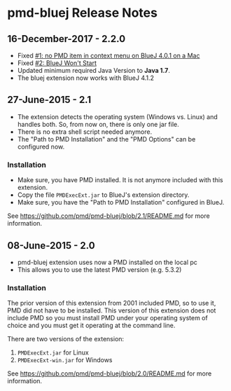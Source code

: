 # pmd-bluej Release Notes

## 16-December-2017 - 2.2.0

*   Fixed [#1: no PMD item in context menu on BlueJ 4.0.1 on a Mac](https://github.com/pmd/pmd-bluej/issues/1)
*   Fixed [#2: BlueJ Won't Start](https://github.com/pmd/pmd-bluej/issues/2)
*   Updated minimum required Java Version to **Java 1.7**.
*   The bluej extension now works with BlueJ 4.1.2

## 27-June-2015 - 2.1

* The extension detects the operating system (Windows vs. Linux) and
  handles both. So, from now on, there is only one jar file.
* There is no extra shell script needed anymore.
* The "Path to PMD Installation" and the "PMD Options" can be configured
  now.

### Installation

* Make sure, you have PMD installed. It is not anymore included with this extension.
* Copy the file `PMDExecExt.jar` to BlueJ's extension directory.
* Make sure, you have the "Path to PMD Installation" configured in BlueJ.

See <https://github.com/pmd/pmd-bluej/blob/2.1/README.md> for more information.


## 08-June-2015 - 2.0

* pmd-bluej extension uses now a PMD installed on the local pc
* This allows you to use the latest PMD version (e.g. 5.3.2)

### Installation

The prior version of this extension from 2001 included PMD, so to use it, PMD
did not have to be installed.  This version of this extension does not include PMD
so you must install PMD under your operating system of choice and you must get it
operating at the command line.

There are two versions of the extension:

1. `PMDExecExt.jar` for Linux
2. `PMDExecExt-win.jar` for Windows

See <https://github.com/pmd/pmd-bluej/blob/2.0/README.md> for more information.


